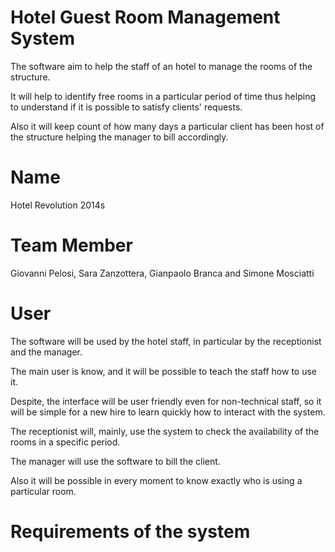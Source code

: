 
# Hotel Guest Room Management System

The software aim to help the staff of an hotel to manage the rooms of the structure.

It will help to identify free rooms in a particular period of time thus helping to understand if it is possible to satisfy clients' requests.

Also it will keep count of how many days a particular client has been host of the structure helping the manager to bill accordingly.

# Name

Hotel Revolution 2014s

# Team Member

Giovanni Pelosi, Sara Zanzottera, Gianpaolo Branca and Simone Mosciatti

# User

The software will be used by the hotel staff, in particular by the receptionist and the manager.

The main user is know, and it will be possible to teach the staff how to use it.

Despite, the interface will be user friendly even for non-technical staff, so it will be simple for a new hire to learn quickly how to interact with the system.

The receptionist will, mainly, use the system to check the availability of the rooms in a specific period.

The manager will use the software to bill the client.

Also it will be possible in every moment to know exactly who is using a particular room.

# Requirements of the system

